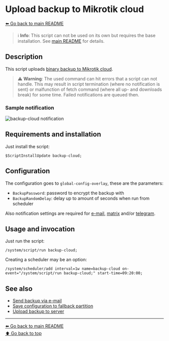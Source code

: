 Upload backup to Mikrotik cloud
===============================

[⬅️ Go back to main README](../README.md)

> ℹ️ **Info**: This script can not be used on its own but requires the base
> installation. See [main README](../README.md) for details.

Description
-----------

This script uploads
[binary backup to Mikrotik cloud](https://wiki.mikrotik.com/wiki/Manual:IP/Cloud#Backup).

> ⚠️ **Warning**: The used command can hit errors that a script can not handle.
> This may result in script termination (where no notification is sent) or
> malfunction of fetch command (where all up- and downloads break) for some
> time. Failed notifications are queued then.

### Sample notification

![backup-cloud notification](backup-cloud.d/notification.avif)

Requirements and installation
-----------------------------

Just install the script:

    $ScriptInstallUpdate backup-cloud;

Configuration
-------------

The configuration goes to `global-config-overlay`, these are the parameters:

* `BackupPassword`: password to encrypt the backup with
* `BackupRandomDelay`: delay up to amount of seconds when run from scheduler

Also notification settings are required for
[e-mail](mod/notification-email.md),
[matrix](mod/notification-matrix.md) and/or
[telegram](mod/notification-telegram.md).

Usage and invocation
--------------------

Just run the script:

    /system/script/run backup-cloud;

Creating a scheduler may be an option:

    /system/scheduler/add interval=1w name=backup-cloud on-event="/system/script/run backup-cloud;" start-time=09:20:00;

See also
--------

* [Send backup via e-mail](backup-email.md)
* [Save configuration to fallback partition](doc/backup-partition.md)
* [Upload backup to server](backup-upload.md)

---
[⬅️ Go back to main README](../README.md)  
[⬆️ Go back to top](#top)
